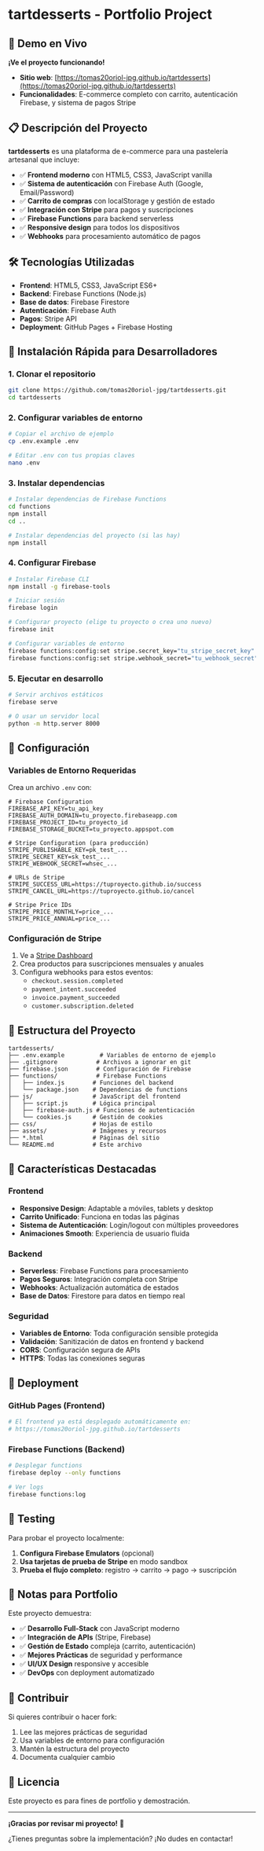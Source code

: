 # tartdesserts - Portfolio Project

## 🚀 Demo en Vivo

**¡Ve el proyecto funcionando!**

- **Sitio web**: [https://tomas20oriol-jpg.github.io/tartdesserts](https://tomas20oriol-jpg.github.io/tartdesserts)
- **Funcionalidades**: E-commerce completo con carrito, autenticación Firebase, y sistema de pagos Stripe

## 📋 Descripción del Proyecto

**tartdesserts** es una plataforma de e-commerce para una pastelería artesanal que incluye:

- ✅ **Frontend moderno** con HTML5, CSS3, JavaScript vanilla
- ✅ **Sistema de autenticación** con Firebase Auth (Google, Email/Password)
- ✅ **Carrito de compras** con localStorage y gestión de estado
- ✅ **Integración con Stripe** para pagos y suscripciones
- ✅ **Firebase Functions** para backend serverless
- ✅ **Responsive design** para todos los dispositivos
- ✅ **Webhooks** para procesamiento automático de pagos

## 🛠️ Tecnologías Utilizadas

- **Frontend**: HTML5, CSS3, JavaScript ES6+
- **Backend**: Firebase Functions (Node.js)
- **Base de datos**: Firebase Firestore
- **Autenticación**: Firebase Auth
- **Pagos**: Stripe API
- **Deployment**: GitHub Pages + Firebase Hosting

## 🚀 Instalación Rápida para Desarrolladores

### 1. Clonar el repositorio
```bash
git clone https://github.com/tomas20oriol-jpg/tartdesserts.git
cd tartdesserts
```

### 2. Configurar variables de entorno
```bash
# Copiar el archivo de ejemplo
cp .env.example .env

# Editar .env con tus propias claves
nano .env
```

### 3. Instalar dependencias
```bash
# Instalar dependencias de Firebase Functions
cd functions
npm install
cd ..

# Instalar dependencias del proyecto (si las hay)
npm install
```

### 4. Configurar Firebase
```bash
# Instalar Firebase CLI
npm install -g firebase-tools

# Iniciar sesión
firebase login

# Configurar proyecto (elige tu proyecto o crea uno nuevo)
firebase init

# Configurar variables de entorno
firebase functions:config:set stripe.secret_key="tu_stripe_secret_key"
firebase functions:config:set stripe.webhook_secret="tu_webhook_secret"
```

### 5. Ejecutar en desarrollo
```bash
# Servir archivos estáticos
firebase serve

# O usar un servidor local
python -m http.server 8000
```

## 🔧 Configuración

### Variables de Entorno Requeridas

Crea un archivo `.env` con:

```env
# Firebase Configuration
FIREBASE_API_KEY=tu_api_key
FIREBASE_AUTH_DOMAIN=tu_proyecto.firebaseapp.com
FIREBASE_PROJECT_ID=tu_proyecto_id
FIREBASE_STORAGE_BUCKET=tu_proyecto.appspot.com

# Stripe Configuration (para producción)
STRIPE_PUBLISHABLE_KEY=pk_test_...
STRIPE_SECRET_KEY=sk_test_...
STRIPE_WEBHOOK_SECRET=whsec_...

# URLs de Stripe
STRIPE_SUCCESS_URL=https://tuproyecto.github.io/success
STRIPE_CANCEL_URL=https://tuproyecto.github.io/cancel

# Stripe Price IDs
STRIPE_PRICE_MONTHLY=price_...
STRIPE_PRICE_ANNUAL=price_...
```

### Configuración de Stripe

1. Ve a [Stripe Dashboard](https://dashboard.stripe.com)
2. Crea productos para suscripciones mensuales y anuales
3. Configura webhooks para estos eventos:
   - `checkout.session.completed`
   - `payment_intent.succeeded`
   - `invoice.payment_succeeded`
   - `customer.subscription.deleted`

## 📁 Estructura del Proyecto

```
tartdesserts/
├── .env.example          # Variables de entorno de ejemplo
├── .gitignore           # Archivos a ignorar en git
├── firebase.json        # Configuración de Firebase
├── functions/           # Firebase Functions
│   ├── index.js        # Funciones del backend
│   └── package.json    # Dependencias de functions
├── js/                 # JavaScript del frontend
│   ├── script.js       # Lógica principal
│   ├── firebase-auth.js # Funciones de autenticación
│   └── cookies.js      # Gestión de cookies
├── css/                # Hojas de estilo
├── assets/             # Imágenes y recursos
├── *.html              # Páginas del sitio
└── README.md           # Este archivo
```

## 🎯 Características Destacadas

### Frontend
- **Responsive Design**: Adaptable a móviles, tablets y desktop
- **Carrito Unificado**: Funciona en todas las páginas
- **Sistema de Autenticación**: Login/logout con múltiples proveedores
- **Animaciones Smooth**: Experiencia de usuario fluida

### Backend
- **Serverless**: Firebase Functions para procesamiento
- **Pagos Seguros**: Integración completa con Stripe
- **Webhooks**: Actualización automática de estados
- **Base de Datos**: Firestore para datos en tiempo real

### Seguridad
- **Variables de Entorno**: Toda configuración sensible protegida
- **Validación**: Sanitización de datos en frontend y backend
- **CORS**: Configuración segura de APIs
- **HTTPS**: Todas las conexiones seguras

## 🚀 Deployment

### GitHub Pages (Frontend)
```bash
# El frontend ya está desplegado automáticamente en:
# https://tomas20oriol-jpg.github.io/tartdesserts
```

### Firebase Functions (Backend)
```bash
# Desplegar functions
firebase deploy --only functions

# Ver logs
firebase functions:log
```

## 🧪 Testing

Para probar el proyecto localmente:

1. **Configura Firebase Emulators** (opcional)
2. **Usa tarjetas de prueba de Stripe** en modo sandbox
3. **Prueba el flujo completo**: registro → carrito → pago → suscripción

## 📝 Notas para Portfolio

Este proyecto demuestra:

- ✅ **Desarrollo Full-Stack** con JavaScript moderno
- ✅ **Integración de APIs** (Stripe, Firebase)
- ✅ **Gestión de Estado** compleja (carrito, autenticación)
- ✅ **Mejores Prácticas** de seguridad y performance
- ✅ **UI/UX Design** responsive y accesible
- ✅ **DevOps** con deployment automatizado

## 🤝 Contribuir

Si quieres contribuir o hacer fork:

1. Lee las mejores prácticas de seguridad
2. Usa variables de entorno para configuración
3. Mantén la estructura del proyecto
4. Documenta cualquier cambio

## 📄 Licencia

Este proyecto es para fines de portfolio y demostración.

---

**¡Gracias por revisar mi proyecto!** 🚀

¿Tienes preguntas sobre la implementación? ¡No dudes en contactar!
